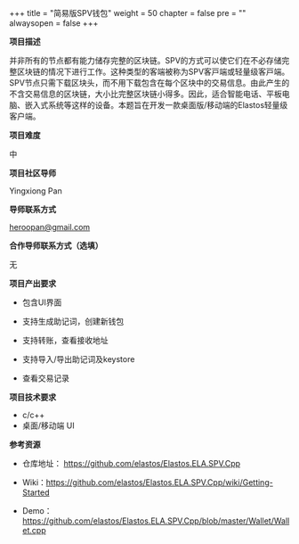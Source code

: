 +++
title = "简易版SPV钱包"
weight = 50
chapter = false
pre = ""
alwaysopen = false
+++

**项目描述**

并⾮所有的节点都有能⼒储存完整的区块链。SPV的⽅式可以使它们在不必存储完整区块链的情况下进⾏⼯作。这种类型的客端被称为SPV客⼾端或轻量级客⼾端。SPV节点只需下载区块头，⽽不⽤下载包含在每个区块中的交易信息。由此产⽣的不含交易信息的区块链，⼤⼩比完整区块链小得多。因此，适合智能电话、平板电脑、嵌⼊式系统等这样的设备。本题旨在开发一款桌面版/移动端的Elastos轻量级客户端。


**项目难度**

中

**项目社区导师**

Yingxiong Pan

**导师联系方式**

heroopan@gmail.com

**合作导师联系方式（选填）**

无

**项目产出要求**

* 包含UI界面

* 支持生成助记词，创建新钱包

* 支持转账，查看接收地址

* 支持导入/导出助记词及keystore

* 查看交易记录

**项目技术要求**
 * c/c++
 * 桌面/移动端 UI

**参考资源**
 * 仓库地址： https://github.com/elastos/Elastos.ELA.SPV.Cpp

 * Wiki：https://github.com/elastos/Elastos.ELA.SPV.Cpp/wiki/Getting-Started

 * Demo：https://github.com/elastos/Elastos.ELA.SPV.Cpp/blob/master/Wallet/Wallet.cpp



